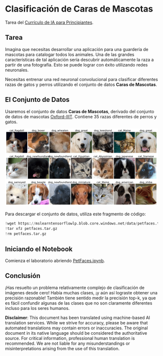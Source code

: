 # Clasificación de Caras de Mascotas

Tarea del [Currículo de IA para Principiantes](https://github.com/microsoft/ai-for-beginners).

## Tarea

Imagina que necesitas desarrollar una aplicación para una guardería de mascotas para catalogar todos los animales. Una de las grandes características de tal aplicación sería descubrir automáticamente la raza a partir de una fotografía. Esto se puede lograr con éxito utilizando redes neuronales.

Necesitas entrenar una red neuronal convolucional para clasificar diferentes razas de gatos y perros utilizando el conjunto de datos **Caras de Mascotas**.

## El Conjunto de Datos

Usaremos el conjunto de datos **Caras de Mascotas**, derivado del conjunto de datos de mascotas [Oxford-IIIT](https://www.robots.ox.ac.uk/~vgg/data/pets/). Contiene 35 razas diferentes de perros y gatos.

![Conjunto de datos con el que trabajaremos](../../../../../../translated_images/data.50b2a9d5484bdbf0f52f5765b381cec9efe2bd296a98f007f90bedb6ac67f2a8.it.png)

Para descargar el conjunto de datos, utiliza este fragmento de código:

```python
!wget https://mslearntensorflowlp.blob.core.windows.net/data/petfaces.tar.gz
!tar xfz petfaces.tar.gz
!rm petfaces.tar.gz
```

## Iniciando el Notebook

Comienza el laboratorio abriendo [PetFaces.ipynb](../../../../../../lessons/4-ComputerVision/07-ConvNets/lab/PetFaces.ipynb).

## Conclusión

¡Has resuelto un problema relativamente complejo de clasificación de imágenes desde cero! Había muchas clases, ¡y aún así lograste obtener una precisión razonable! También tiene sentido medir la precisión top-k, ya que es fácil confundir algunas de las clases que no son claramente diferentes incluso para los seres humanos.

**Disclaimer**: 
This document has been translated using machine-based AI translation services. While we strive for accuracy, please be aware that automated translations may contain errors or inaccuracies. The original document in its native language should be considered the authoritative source. For critical information, professional human translation is recommended. We are not liable for any misunderstandings or misinterpretations arising from the use of this translation.